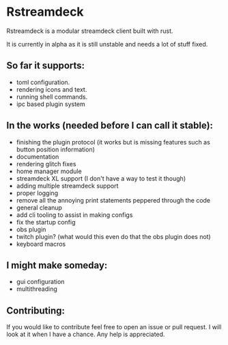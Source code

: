 # Rstreamdeck

Rstreamdeck is a modular streamdeck client built with rust.

It is currently in alpha as it is still unstable and needs a lot of stuff fixed. 

## So far it supports:
- toml configuration.
- rendering icons and text.
- running shell commands.
- ipc based plugin system

## In the works (needed before I can call it stable):
- finishing the plugin protocol (it works but is missing features such as button position information)
- documentation
- rendering glitch fixes
- home manager module
- streamdeck XL support (I don't have a way to test it though) 
- adding multiple streamdeck support
- proper logging
- remove all the annoying print statements peppered through the code
- general cleanup
- add cli tooling to assist in making configs
- fix the startup config
- obs plugin
- twitch plugin? (what would this even do that the obs plugin does not)
- keyboard macros

## I might make someday:
- gui configuration
- multithreading

## Contributing:
If you would like to contribute feel free to open an issue or pull request. I will look at it when I have a chance. Any help is appreciated.
